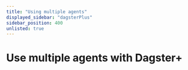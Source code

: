 ```yaml
---
title: "Using multiple agents"
displayed_sidebar: "dagsterPlus"
sidebar_position: 400
unlisted: true
---
```


# Use multiple agents with Dagster+
